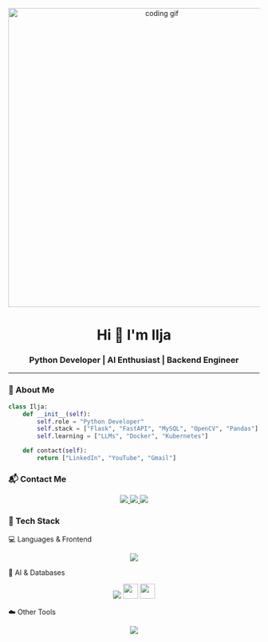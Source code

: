 <!-- GitHub Profile README -->

<!-- Header GIF -->
<p align="center">
  <img src="https://media.giphy.com/media/qgQUggAC3Pfv687qPC/giphy.gif" width="600" alt="coding gif">
</p>

<h1 align="center">Hi 👋 I'm Ilja</h1>
<h3 align="center">Python Developer | AI Enthusiast | Backend Engineer</h3>

---

### 🚀 About Me

```python
class Ilja:
    def __init__(self):
        self.role = "Python Developer"
        self.stack = ["Flask", "FastAPI", "MySQL", "OpenCV", "Pandas"]
        self.learning = ["LLMs", "Docker", "Kubernetes"]

    def contact(self):
        return ["LinkedIn", "YouTube", "Gmail"]
```

### 📬 Contact Me
<p align="center"> <a href="https://www.linkedin.com/in/ilja-bastrikins/" target="_blank"> <img src="https://img.shields.io/badge/LinkedIn-0A66C2?style=for-the-badge&logo=linkedin&logoColor=white" /> </a> <a href="https://www.youtube.com/@bastrikins1" target="_blank"> <img src="https://img.shields.io/badge/Youtube-FF0000?style=for-the-badge&logo=youtube&logoColor=white" /> </a> <a href="mailto:galagol231@gmail.com" target="_blank"> <img src="https://img.shields.io/badge/Gmail-EA4335?style=for-the-badge&logo=gmail&logoColor=white" /> </a> </p>

### 🧰 Tech Stack
💻 Languages & Frontend
<p align="center"> <img src="https://skillicons.dev/icons?i=python,js,html,css,tailwind" /> </p>
🤖 AI & Databases
<p align="center"> <img src="https://skillicons.dev/icons?i=mysql" /> <img src="https://cdn.jsdelivr.net/gh/devicons/devicon/icons/opencv/opencv-original.svg" height="30" /> <img src="https://cdn.jsdelivr.net/gh/devicons/devicon/icons/pandas/pandas-original.svg" height="30" /> </p>
☁️ Other Tools
<p align="center"> <img src="https://skillicons.dev/icons?i=aws,linux,github" /> </p>
